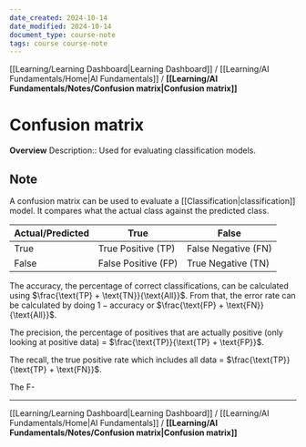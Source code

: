```yaml
---
date_created: 2024-10-14
date_modified: 2024-10-14
document_type: course-note
tags: course course-note
---
```

[[Learning/Learning Dashboard|Learning Dashboard]] / [[Learning/AI Fundamentals/Home|AI Fundamentals]] / **[[Learning/AI Fundamentals/Notes/Confusion matrix|Confusion matrix]]**
# Confusion matrix
**Overview**
Description:: Used for evaluating classification models.

## Note

A confusion matrix can be used to evaluate a [[Classification|classification]] model. It compares what the actual class against the predicted class.

| Actual/Predicted | True                | False               |
| ---------------- | ------------------- | ------------------- |
| True             | True Positive (TP)  | False Negative (FN) |
| False            | False Positive (FP) | True Negative (TN)  |

The accuracy, the percentage of correct classifications, can be calculated using $\frac{\text{TP} + \text{TN}}{\text{All}}$. From that, the error rate can be calculated by doing $1 - \text{accuracy}$ or $\frac{\text{FP} + \text{FN}}{\text{All}}$.

The precision, the percentage of positives that are actually positive (only looking at positive data) = $\frac{\text{TP}}{\text{TP} + \text{FP}}$.

The recall, the true positive rate which includes all data = $\frac{\text{TP}}{\text{TP} + \text{FN}}$.

The F-


---
[[Learning/Learning Dashboard|Learning Dashboard]] / [[Learning/AI Fundamentals/Home|AI Fundamentals]] / **[[Learning/AI Fundamentals/Notes/Confusion matrix|Confusion matrix]]**